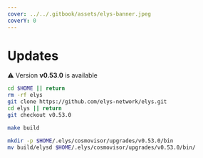```yaml
---
cover: ../../.gitbook/assets/elys-banner.jpeg
coverY: 0
---
```


# Updates

⚠️ Version **v0.53.0** is available

```bash
cd $HOME || return
rm -rf elys
git clone https://github.com/elys-network/elys.git
cd elys || return
git checkout v0.53.0

make build

mkdir -p $HOME/.elys/cosmovisor/upgrades/v0.53.0/bin
mv build/elysd $HOME/.elys/cosmovisor/upgrades/v0.53.0/bin/
```
